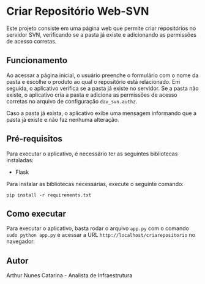 # Criar Repositório Web-SVN

Este projeto consiste em uma página web que permite criar repositórios no servidor SVN, verificando se a pasta já existe e adicionando as permissões de acesso corretas.

## Funcionamento

Ao acessar a página inicial, o usuário preenche o formulário com o nome da pasta e escolhe o produto ao qual o repositório está relacionado. Em seguida, o aplicativo verifica se a pasta já existe no servidor. Se a pasta não existe, o aplicativo cria a pasta e adiciona as permissões de acesso corretas no arquivo de configuração `dav_svn.authz`. 

Caso a pasta já exista, o aplicativo exibe uma mensagem informando que a pasta já existe e não faz nenhuma alteração.

## Pré-requisitos

Para executar o aplicativo, é necessário ter as seguintes bibliotecas instaladas:

- Flask

Para instalar as bibliotecas necessárias, execute o seguinte comando:

`pip install -r requirements.txt`


## Como executar

Para executar o aplicativo, basta rodar o arquivo `app.py` com o comando `sudo python app.py` e acessar a URL `http://localhost/criarepositorio` no navegador:


## Autor

Arthur Nunes Catarina - Analista de Infraestrutura

